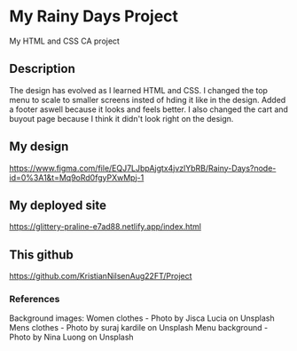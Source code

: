 # My Rainy Days Project

My HTML and CSS CA project

## Description

The design has evolved as I learned HTML and CSS.
I changed the top menu to scale to smaller screens insted of hding it like in the design.
Added a footer aswell because it looks and feels better.
I also changed the cart and buyout page because I think it didn't look right on the design.

## My design

https://www.figma.com/file/EQJ7LJbpAjgtx4jvzlYbRB/Rainy-Days?node-id=0%3A1&t=Mq9oRd0fgyPXwMpj-1

## My deployed site

https://glittery-praline-e7ad88.netlify.app/index.html

## This github

https://github.com/KristianNilsenAug22FT/Project

### References

Background images:
Women clothes - Photo by Jisca Lucia on Unsplash
Mens clothes - Photo by suraj kardile on Unsplash
Menu background - Photo by Nina Luong on Unsplash
